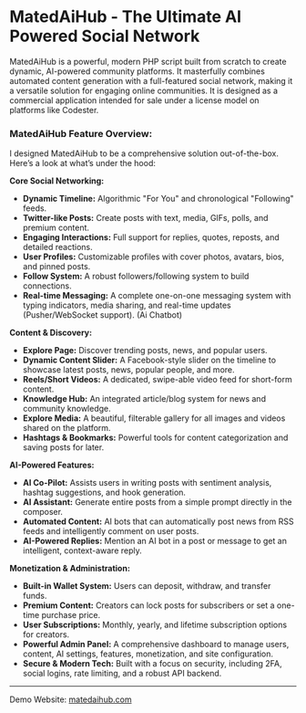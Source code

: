 # MatedAiHub - The Ultimate AI Powered Social Network 

MatedAiHub is a powerful, modern PHP script built from scratch to create dynamic, AI-powered community platforms. It masterfully combines automated content generation with a full-featured social network, making it a versatile solution for engaging online communities. It is designed as a commercial application intended for sale under a license model on platforms like Codester.


### **MatedAiHub Feature Overview:**

I designed MatedAiHub to be a comprehensive solution out-of-the-box. Here’s a look at what’s under the hood:

**Core Social Networking:**
*   **Dynamic Timeline:** Algorithmic "For You" and chronological "Following" feeds.
*   **Twitter-like Posts:** Create posts with text, media, GIFs, polls, and premium content.
*   **Engaging Interactions:** Full support for replies, quotes, reposts, and detailed reactions.
*   **User Profiles:** Customizable profiles with cover photos, avatars, bios, and pinned posts.
*   **Follow System:** A robust followers/following system to build connections.
*   **Real-time Messaging:** A complete one-on-one messaging system with typing indicators, media sharing, and real-time updates (Pusher/WebSocket support). (Ai Chatbot)

**Content & Discovery:**
*   **Explore Page:** Discover trending posts, news, and popular users.
*   **Dynamic Content Slider:** A Facebook-style slider on the timeline to showcase latest posts, news, popular people, and more.
*   **Reels/Short Videos:** A dedicated, swipe-able video feed for short-form content.
*   **Knowledge Hub:** An integrated article/blog system for news and community knowledge.
*   **Explore Media:** A beautiful, filterable gallery for all images and videos shared on the platform.
*   **Hashtags & Bookmarks:** Powerful tools for content categorization and saving posts for later.

**AI-Powered Features:**
*   **AI Co-Pilot:** Assists users in writing posts with sentiment analysis, hashtag suggestions, and hook generation.
*   **AI Assistant:** Generate entire posts from a simple prompt directly in the composer.
*   **Automated Content:** AI bots that can automatically post news from RSS feeds and intelligently comment on user posts.
*   **AI-Powered Replies:** Mention an AI bot in a post or message to get an intelligent, context-aware reply.

**Monetization & Administration:**
*   **Built-in Wallet System:** Users can deposit, withdraw, and transfer funds.
*   **Premium Content:** Creators can lock posts for subscribers or set a one-time purchase price.
*   **User Subscriptions:** Monthly, yearly, and lifetime subscription options for creators.
*   **Powerful Admin Panel:** A comprehensive dashboard to manage users, content, AI settings, features, monetization, and site configuration.
*   **Secure & Modern Tech:** Built with a focus on security, including 2FA, social logins, rate limiting, and a robust API backend. 

---

Demo Website: [matedaihub.com](https://matedaihub.com)
